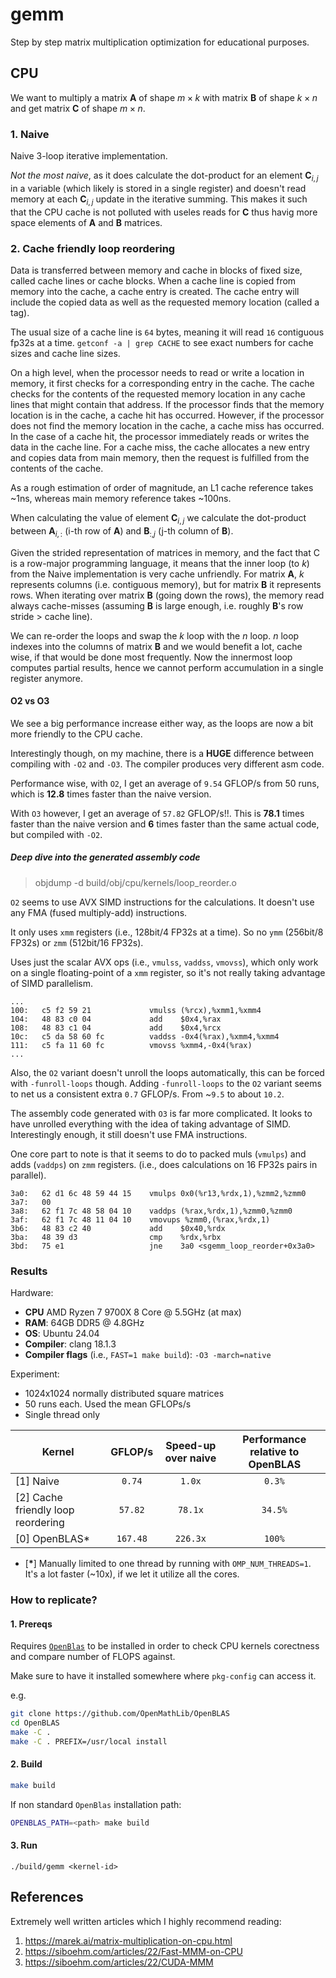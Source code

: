 # gemm
Step by step matrix multiplication optimization for educational purposes.

## CPU

We want to multiply a matrix $\boldsymbol{A}$ of shape $m \times k$ with matrix $\boldsymbol{B}$ of shape $k \times n$ and get matrix $\boldsymbol{C}$ of shape $m \times n$.

### 1. Naive 
Naive 3-loop iterative implementation.

*Not the most naive*, as it does calculate the dot-product for an element $\boldsymbol{C}_ {i,j}$ in a variable (which likely is stored in a single register) and doesn't read memory at each $\boldsymbol{C}_ {i,j}$ update in the iterative summing. This makes it such that the CPU cache is not polluted with useles reads for $\boldsymbol{C}$ thus havig more space elements of $\boldsymbol{A}$ and $\boldsymbol{B}$ matrices.

### 2. Cache friendly loop reordering

Data is transferred between memory and cache in blocks of fixed size, called cache lines or cache blocks. When a cache line is copied from memory into the cache, a cache entry is created. The cache entry will include the copied data as well as the requested memory location (called a tag).

The usual size of a cache line is `64` bytes, meaning it will read `16` contiguous fp32s at a time. `getconf -a | grep CACHE` to see exact numbers for cache sizes and cache line sizes. 

On a high level, when the processor needs to read or write a location in memory, it first checks for a corresponding entry in the cache. The cache checks for the contents of the requested memory location in any cache lines that might contain that address. If the processor finds that the memory location is in the cache, a cache hit has occurred. However, if the processor does not find the memory location in the cache, a cache miss has occurred. In the case of a cache hit, the processor immediately reads or writes the data in the cache line. For a cache miss, the cache allocates a new entry and copies data from main memory, then the request is fulfilled from the contents of the cache.

As a rough estimation of order of magnitude, an L1 cache reference takes ~1ns, whereas main memory reference takes ~100ns.

When calculating the value of element $\boldsymbol{C}_ {i,j}$ we calculate the dot-product between $\boldsymbol{A}_ {i,:}$ (i-th row of $\boldsymbol{A}$) and $\boldsymbol{B}_ {:,j}$ (j-th column of $\boldsymbol{B}$).

Given the strided representation of matrices in memory, and the fact that C is a row-major programming language, it means that the inner loop (to $k$) from the Naive implementation is very cache unfriendly.
For matrix $\boldsymbol{A}$, $k$ represents columns (i.e. contiguous memory), but for matrix $\boldsymbol{B}$ it represents rows.
When iterating over matrix $\boldsymbol{B}$ (going down the rows), the memory read always cache-misses (assuming $\boldsymbol{B}$ is large enough, i.e. roughly $\boldsymbol{B}$'s row stride > cache line).

We can re-order the loops and swap the $k$ loop with the $n$ loop. $n$ loop indexes into the columns of matrix $\boldsymbol{B}$ and we would benefit a lot, cache wise, if that would be done most frequently. 
Now the innermost loop computes partial results, hence we cannot perform accumulation in a single register anymore.

#### O2 vs O3
We see a big performance increase either way, as the loops are now a bit more friendly to the CPU cache.

Interestingly though, on my machine, there is a **HUGE** difference between compiling with `-O2` and `-O3`. The compiler produces very different asm code.

Performance wise, with `O2`, I get an average of `9.54` GFLOP/s from 50 runs, which is **12.8** times faster than the naive version.

With `O3` however, I get an average of `57.82` GFLOP/s!!. This is **78.1** times faster than the naive version and **6** times faster than the same actual code, but compiled with `-O2`.

##### Deep dive into the generated assembly code

> objdump -d build/obj/cpu/kernels/loop_reorder.o 

`O2` seems to use AVX SIMD instructions for the calculations. It doesn't use any FMA (fused multiply-add) instructions.

It only uses `xmm` registers (i.e., 128bit/4 FP32s at a time). So no `ymm` (256bit/8 FP32s) or `zmm` (512bit/16 FP32s).

Uses just the scalar AVX ops (i.e., `vmulss`, `vaddss`, `vmovss`), which only work on a single floating-point of a `xmm` register, so it's not really taking advantage of SIMD parallelism.

```
...
100:   c5 f2 59 21             vmulss (%rcx),%xmm1,%xmm4
104:   48 83 c0 04             add    $0x4,%rax
108:   48 83 c1 04             add    $0x4,%rcx
10c:   c5 da 58 60 fc          vaddss -0x4(%rax),%xmm4,%xmm4
111:   c5 fa 11 60 fc          vmovss %xmm4,-0x4(%rax)
...
```

Also, the `O2` variant doesn't unroll the loops automatically, this can be forced with `-funroll-loops` though. 
Adding `-funroll-loops` to the `O2` variant seems to net us a consistent extra `0.7` GFLOP/s. From ~`9.5` to about `10.2`.

The assembly code generated with `O3` is far more complicated. It looks to have unrolled everything with the idea of taking advantage of SIMD. Interestingly enough, it still doesn't use FMA instructions.

One core part to note is that it seems to do to packed muls (`vmulps`) and adds (`vaddps`) on `zmm` registers. (i.e., does calculations on 16 FP32s pairs in parallel).
```
3a0:   62 d1 6c 48 59 44 15    vmulps 0x0(%r13,%rdx,1),%zmm2,%zmm0  
3a7:   00                                                                         
3a8:   62 f1 7c 48 58 04 10    vaddps (%rax,%rdx,1),%zmm0,%zmm0
3af:   62 f1 7c 48 11 04 10    vmovups %zmm0,(%rax,%rdx,1)     
3b6:   48 83 c2 40             add    $0x40,%rdx     
3ba:   48 39 d3                cmp    %rdx,%rbx                
3bd:   75 e1                   jne    3a0 <sgemm_loop_reorder+0x3a0>
```

### Results

Hardware:
* **CPU** AMD Ryzen 7 9700X 8 Core @ 5.5GHz (at max)
* **RAM**: 64GB DDR5 @ 4.8GHz
* **OS**: Ubuntu 24.04
* **Compiler**: clang 18.1.3
* **Compiler flags** (i.e., `FAST=1 make build`): `-O3 -march=native`

Experiment:
* 1024x1024 normally distributed square matrices
* 50 runs each. Used the mean GFLOPs/s
* Single thread only

| **Kernel** 	                     | **GFLOP/s** | **Speed-up over naive**     |**Performance relative to OpenBLAS**|
|------------------------------------|:------------:|:---------------------------:|:----------------------------------:|
| [1] Naive      	                 |`0.74`        |`1.0x`                       |`0.3%`                              |
| [2] Cache friendly loop reordering |`57.82`       |`78.1x`                      |`34.5%`                             |
| [0] OpenBLAS*  	                 |`167.48`      |`226.3x`                     |`100%`                              |

* [**\***] Manually limited to one thread by running with `OMP_NUM_THREADS=1`. It's a lot faster (~10x), if we let it utilize all the cores.

### How to replicate?
#### 1. Prereqs
Requires [`OpenBlas`](https://github.com/OpenMathLib/OpenBLAS) to be installed in order to check CPU kernels corectness and compare number of FLOPS against.

Make sure to have it installed somewhere where `pkg-config` can access it.

e.g.
```bash
git clone https://github.com/OpenMathLib/OpenBLAS 
cd OpenBLAS                                   
make -C .                                    
make -C . PREFIX=/usr/local install          
```

#### 2. Build
```bash
make build
```

If non standard `OpenBlas` installation path: 
```bash
OPENBLAS_PATH=<path> make build
```

#### 3. Run
```
./build/gemm <kernel-id>
```

## References
Extremely well written articles which I highly recommend reading:
1. https://marek.ai/matrix-multiplication-on-cpu.html
2. https://siboehm.com/articles/22/Fast-MMM-on-CPU
3. https://siboehm.com/articles/22/CUDA-MMM
